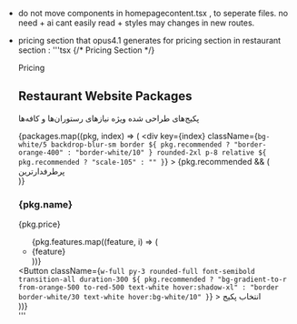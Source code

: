- do not move components in homepagecontent.tsx , to seperate files. no need + ai cant easily read + styles may changes in new routes.


- pricing section that opus4.1 generates for pricing section in restaurant section :
'''tsx
 {/* Pricing Section */}
      <section id="pricing" className="py-20 px-4">
        <div className="max-w-6xl mx-auto">
          <div className="text-center mb-16">
            <div className="mb-6 inline-flex items-center gap-2 bg-orange-500/20 backdrop-blur-sm border border-orange-400/30 text-orange-200 px-1 py-1 rounded-full">
              <span className="text-sm">Pricing</span>
            </div>
            <h2 className="text-4xl md:text-5xl font-bold text-white mb-6">
              Restaurant Website Packages
            </h2>
            <p
              className="text-xl text-gray-300 max-w-3xl mx-auto font-persian"
              dir="rtl"
            >
              پکیج‌های طراحی شده ویژه نیازهای رستوران‌ها و کافه‌ها
            </p>
          </div>
          <div className="grid md:grid-cols-3 gap-8">
            {packages.map((pkg, index) => (
              <div
                key={index}
                className={`bg-white/5 backdrop-blur-sm border ${
                  pkg.recommended ? "border-orange-400" : "border-white/10"
                } rounded-2xl p-8 relative ${
                  pkg.recommended ? "scale-105" : ""
                }`}
              >
                {pkg.recommended && (
                  <div className="absolute -top-4 left-1/2 transform -translate-x-1/2 bg-gradient-to-r from-orange-500 to-red-500 text-white px-4 py-1 rounded-full text-sm font-semibold">
                    پرطرفدارترین
                  </div>
                )}
                <h3 className="text-2xl font-bold text-white mb-2">
                  {pkg.name}
                </h3>
                <div
                  className="text-3xl font-bold text-orange-400 mb-6"
                  dir="rtl"
                >
                  {pkg.price}
                </div>
                <ul className="space-y-3 mb-8">
                  {pkg.features.map((feature, i) => (
                    <li key={i} className="flex items-start gap-2">
                      <Check className="w-5 h-5 text-green-400 flex-shrink-0 mt-0.5" />
                      <span
                        className="text-gray-300 text-sm font-persian"
                        dir="rtl"
                      >
                        {feature}
                      </span>
                    </li>
                  ))}
                </ul>
                <Button
                  className={`w-full py-3 rounded-full font-semibold transition-all duration-300 ${
                    pkg.recommended
                      ? "bg-gradient-to-r from-orange-500 to-red-500 text-white hover:shadow-xl"
                      : "border border-white/30 text-white hover:bg-white/10"
                  }`}
                >
                  انتخاب پکیج
                </Button>
              </div>
            ))}
          </div>
        </div>
      </section>
''' 



